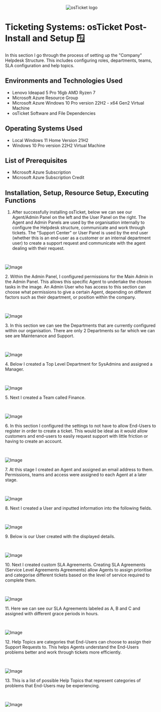 <p align="center">
<img src="https://i.imgur.com/Clzj7Xs.png" alt="osTicket logo"/>
</p>

<h1>Ticketing Systems: osTicket Post-Install and Setup 🪟</h1>
In this section I go through the process of setting up the "Company" Helpdesk Structure. This includes configuring roles, departments, teams, SLA configuration and help topics.
<h2>Environments and Technologies Used</h2>

- Lenovo Ideapad 5 Pro 16gb AMD Ryzen 7
- Microsoft Azure Resource Group
- Microsoft Azure Windows 10 Pro version 22H2 - x64 Gen2 Virtual Machine
- osTicket Software and File Dependencies

<h2>Operating Systems Used </h2>

- Local Windows 11 Home Version 21H2</b>
- Windows 10 Pro version 22H2 Virtual Machine
  
<h2>List of Prerequisites</h2>

- Microsoft Azure Subscription
- Microsoft Azure Subscription Credit 

<h2>Installation, Setup, Resource Setup, Executing Functions</h2>

1. After successfully installing osTicket, below we can see our Agent/Admin Panel on the left and the User Panel on the right. The Agent and Admin Panels are used by the organisation internally to configure the Helpdesk structure, communicate and work through tickets. The "Support Center" or User Panel is used by the end user (whether this is an end-user as a customer or an internal department user) to create a support request and communicate with the agent dealing with their request.
</p>
<br />

<p>
<img src="https://imgur.com/pcdKKpB.png" alt="Image"/>
</p>
<p>
2. Within the Admin Panel, I configured permissions for the Main Admin in the Admin Panel. This allows this specific Agent to undertake the chosen tasks in the image. An Admin User who has access to this section can choose what permissions to give a certain Agent, depending on different factors such as their department, or position within the company. 
</p>
<br />

<p>
<img src="https://imgur.com/FEUltAL.png" alt="Image"/>
</p>
<p>
3. In this section we can see the Departments that are currently configured within our organisation. There are only 2 Departments so far which we can see are Maintenance and Support.
</p>
<br />

<p>
<img src="https://imgur.com/8V2Wn5n.png" alt="Image"/>
</p>
<p>
4. Below I created a Top Level Department for SysAdmins and assigned a Manager.
</p>
<br />

<p>
<img src="https://imgur.com/loJRTQo.png" alt="Image"/>
</p>
<p>
5. Next I created a Team called Finance.
</p>
<br />

<p>
<img src="https://imgur.com/TUzWyCl.png" alt="Image"/>
</p>
<p>
6. In this section I configured the settings to not have to allow End-Users to register in order to create a ticket. This would be ideal as it would allow customers and end-users to easily request support with little friction or having to create an account.
</p>
<br />

<p>
<img src="https://imgur.com/XC5fISn.png" alt="Image"/>
</p>
<p>
7. At this stage I created an Agent and assigned an email address to them. Permissions, teams and access were assigned to each Agent at a later stage. 
</p>
<br />

<p>
<img src="https://imgur.com/MaY2FqO.png" alt="Image"/>
</p>
<p>
8. Next I created a User and inputted information into the following fields. 
</p>
<br />

<p>
<img src="https://imgur.com/icRncWi.png" alt="Image"/>
</p>
<p>
9. Below is our User created with the displayed details.
</p>
<br />

<p>
<img src="https://imgur.com/yziscbe.png" alt="Image"/>
</p>
<p>
10. Next I created custom SLA Agreements. Creating SLA Agreements (Service Level Agreements Agreements) allow Agents to assign prioritise and categorise different tickets based on the level of service required to complete them. 
</p>
<br />

<p>
<img src="https://imgur.com/o9qpN5G.png" alt="Image"/>
</p>
<p>
11. Here we can see our SLA Agreements labeled as A, B and C and assigned with different grace periods in hours.
</p>
<br />

<p>
<img src="https://imgur.com/yNEdnzi.png" alt="Image"/>
</p>
<p>
12. Help Topics are categories that End-Users can choose to assign their Support Requests to. This helps Agents understand the End-Users problems better and work through tickets more efficiently.
</p>
<br />

<p>
<img src="https://imgur.com/bdP5hBg.png" alt="Image"/>
</p>
<p>
13. This is a list of possible Help Topics that represent categories of problems that End-Users may be experiencing. 
</p>
<br />

<p>
<img src="https://imgur.com/1Skq7Wg.png" alt="Image"/>
</p>
<p>
